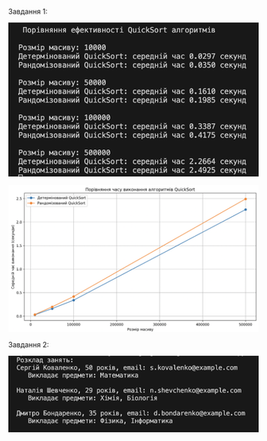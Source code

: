 Завдання 1:

![alt text](image-1.png)

![alt text](image.png)



Завдання 2:

![alt text](image-2.png)